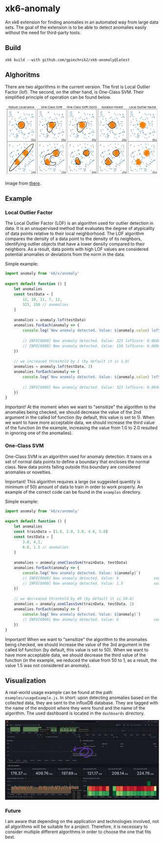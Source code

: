 # xk6-anomaly

An xk6 extension for finding anomalies in an automated way from large data sets. The goal of the extension is to be able to detect anomalies easily without the need for third-party tools.

## Build

```shell
xk6 build --with github.com/gpiechnik2/xk6-anomaly@latest
```

## Alghoritms

There are two algorithms in the current version. The first is Local Outlier Factor (lof). The second, on the other hand, is One-Class SVM. Their simplified principle of operation can be found below.

![Alghoritms](https://github.com/gpiechnik2/xk6-anomaly/blob/main/images/alghoritms.png)

Image from [there](https://towardsdatascience.com/5-anomaly-detection-algorithms-every-data-scientist-should-know-b36c3605ea16).

## Example

### Local Outlier Factor

The Local Outlier Factor (LOF) is an algorithm used for outlier detection in data. It is an unsupervised method that evaluates the degree of atypicality of data points relative to their local neighborhood. The LOF algorithm compares the density of a data point to the density of its neighbors, identifying outlier objects that have a lower density compared to their neighbors. As a result, data points with high LOF values are considered potential anomalies or deviations from the norm in the data.

Simple example:

```javascript
import anomaly from 'k6/x/anomaly'

export default function () {
    let anomalies
    const testData = [ 
        12, 10, 11, 7, 12,
        323, 150 // anomalies
    ]

    anomalies = anomaly.lof(testData)
    anomalies.forEach(anomaly => {
        console.log(`New anomaly detected. Value: ${anomaly.value} lofScore: ${anomaly.lof_score}`)

        // INFO[0000] New anomaly detected. Value: 323 lofScore: 0.004032258064516129  source=console
        // INFO[0000] New anomaly detected. Value: 150 lofScore: 0.008036739380022962  source=console
    })

    // we increased threshold by 1 (by default it is 1.0)
    anomalies = anomaly.lof(testData, 2)
    anomalies.forEach(anomaly => {
        console.log(`New anomaly detected. Value: ${anomaly.value} lofScore: ${anomaly.lof_score}`)

        // INFO[0000] New anomaly detected. Value: 323 lofScore: 0.004032258064516129  source=console
    })
}
```

*Important!* At the moment when we want to "sensitize" the algorithm to the anomalies being checked, we should decrease the value of the 2nd argument in the called lof function (by default, this value is set to 1). When we want to have more acceptable data, we should increase the third value of the function (in the example, increasing the value from 1.0 to 2.0 resulted in ignoring one of the anomalies).

### One-Class SVM

One-Class SVM is an algorithm used for anomaly detection. It trains on a set of normal data points to define a boundary that encloses the normal class. New data points falling outside this boundary are considered anomalies or novelties.

Important! This algorithm requires a large (se suggested quantity is minimum of 50) amount of data to train in order to work properly. An example of the correct code can be found in the `examples` directory.

Simple example:

```javascript
import anomaly from 'k6/x/anomaly'

export default function () {
    let anomalies
    const trainData = [1.0, 2.0, 3.0, 4.0, 5.0]
    const testData = [
        3.0, 4,1,
        6.0, 1.5 // anomalies
    ]

    anomalies = anomaly.oneClassSvm(trainData, testData)
    anomalies.forEach(anomaly => {
        console.log(`New anomaly detected. Value: ${anomaly}`)
        // INFO[0000] New anomaly detected. Value: 6                source=console
        // INFO[0000] New anomaly detected. Value: 1.5              source=console
    })

    // we decreased threshold by 49 (by default it is 50.0)
    anomalies = anomaly.oneClassSvm(trainData, testData, 1)
    anomalies.forEach(anomaly => {
        console.log(`New anomaly detected. Value: ${anomaly}`)
        // INFO[0000] New anomaly detected. Value: 6                source=console
    })
}
```

Important! When we want to "sensitize" the algorithm to the anomalies being checked, we should increase the value of the 3rd argument in the called lof function (by default, this value is set to 50). When we want to have more acceptable data, we should decrease the third value of the function (in the example, we reduced the value from 50 to 1, as a result, the value 1.5 was not considered an anomaly).

## Visualization

A real-world usage example can be found at the path `examples/usageExample.js`. In short: upon detecting anomalies based on the collected data, they are sent to the influxDB database. They are tagged with the name of the endpoint where they were found and the name of the algorithm. The used dashboard is located in the `dashboards` directory.

![k6 anomaly detector grafana](https://github.com/gpiechnik2/xk6-anomaly/blob/main/images/k6-anomaly-grafana.jpg)


### Future

I am aware that depending on the application and technologies involved, not all algorithms will be suitable for a project. Therefore, it is necessary to consider multiple different algorithms in order to choose the one that fits best.
